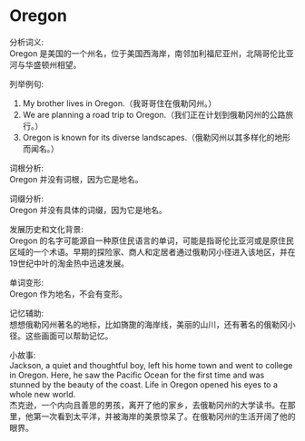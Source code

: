 # Oregon

分析词义:  
Oregon 是美国的一个州名，位于美国西海岸，南邻加利福尼亚州，北隔哥伦比亚河与华盛顿州相望。

  

列举例句:

  

1.  My brother lives in Oregon.（我哥哥住在俄勒冈州。）
2.  We are planning a road trip to Oregon.（我们正在计划到俄勒冈州的公路旅行。）
3.  Oregon is known for its diverse landscapes.（俄勒冈州以其多样化的地形而闻名。）

  

词根分析:  
Oregon 并没有词根，因为它是地名。

  

词缀分析:  
Oregon 并没有具体的词缀，因为它是地名。

  

发展历史和文化背景:  
Oregon 的名字可能源自一种原住民语言的单词，可能是指哥伦比亚河或是原住民区域的一个术语。早期的探险家、商人和定居者通过俄勒冈小径进入该地区，并在19世纪中叶的淘金热中迅速发展。

  

单词变形:  
Oregon 作为地名，不会有变形。

  

记忆辅助:  
想想俄勒冈州著名的地标，比如旖旎的海岸线，美丽的山川，还有著名的俄勒冈小径。这些画面可以帮助记忆。

  

小故事:  
Jackson, a quiet and thoughtful boy, left his home town and went to college in Oregon. Here, he saw the Pacific Ocean for the first time and was stunned by the beauty of the coast. Life in Oregon opened his eyes to a whole new world.  
杰克逊，一个内向且善思的男孩，离开了他的家乡，去俄勒冈州的大学读书。在那里，他第一次看到太平洋，并被海岸的美景惊呆了。在俄勒冈州的生活开阔了他的眼界。
